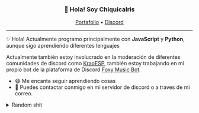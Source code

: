 
<h3 align="center">👋 Hola! Soy Chiquicalris</h3>
<p align="center">
  <a href="http://chiquicalris.tk">Portafolio</a> •
  <a href="https://discord.gg/3FBGND2">Discord</a>
</p>

---
✨ Hola! Actualmente programo principalmente con **JavaScript** y **Python**, aunque sigo aprendiendo diferentes lenguajes

Actualmente también estoy involucrado en la moderación de diferentes comunidades de discord como [KraoESP](https://discord.gg/KraoESP), también estoy trabajando en mi propio bot de la plataforma de Discord [Foxy Music Bot](http://foxybot.ga).

- 😄 Me encanta seguir aprendiendo cosas
- 💬 Puedes contactar conmigo en mi servidor de discord o a traves de mi correo.

<details>
<summary>Random shit</summary>
<br>

[![Chiqui's github stats](https://github-readme-stats.vercel.app/api?username=chiquicalris-dev&hide=["prs","issues"]&show_icons=true&title_color=FFA759&icon_color=FFD580&bg_color=1F2430&text_color=FFCC66&layout=compact)](https://vicente015.dev/) 
[![trophy](https://github-profile-trophy.vercel.app/?username=chiquicalris-dev&theme=onedark)](https://github.com/ryo-ma/github-profile-chalk)

</details>
